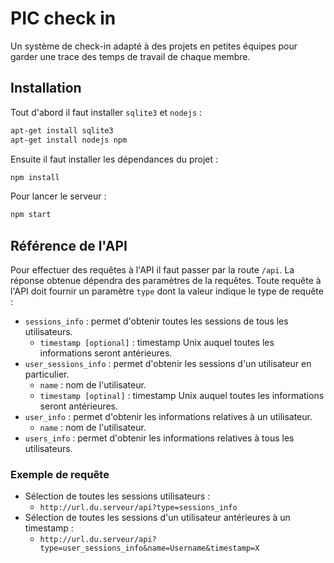 
# PIC check in

Un système de check-in adapté à des projets en petites équipes pour garder une trace des temps de travail de chaque membre.

## Installation

Tout d'abord il faut installer `sqlite3` et `nodejs` :

```bash
apt-get install sqlite3
apt-get install nodejs npm
```

Ensuite il faut installer les dépendances du projet :

```bash
npm install
```

Pour lancer le serveur :

```bash
npm start
```

## Référence de l'API

Pour effectuer des requêtes à l'API il faut passer par la route `/api`. La réponse obtenue dépendra des paramètres de la requêtes.
Toute requête à l'API doit fournir un paramètre `type` dont la valeur indique le type de requête :

* `sessions_info` : permet d'obtenir toutes les sessions de tous les utilisateurs.
  * `timestamp [optional]` : timestamp Unix auquel toutes les informations seront antérieures.
* `user_sessions_info` : permet d'obtenir les sessions d'un utilisateur en particulier.
  * `name` : nom de l'utilisateur.
  * `timestamp [optinal]` : timestamp Unix auquel toutes les informations seront antérieures.
* `user_info` : permet d'obtenir les informations relatives à un utilisateur.
  * `name` : nom de l'utilisateur.
* `users_info` : permet d'obtenir les informations relatives à tous les utilisateurs.

### Exemple de requête

* Sélection de toutes les sessions utilisateurs :
  * `http://url.du.serveur/api?type=sessions_info`
* Sélection de toutes les sessions d'un utilisateur antérieures à un timestamp :
  * `http://url.du.serveur/api?type=user_sessions_info&name=Username&timestamp=X`

